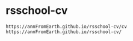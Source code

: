 # rsschool-cv

    https://annFromEarth.github.io/rsschool-cv/cv
    https://annFromEarth.github.io/rsschool-cv/
